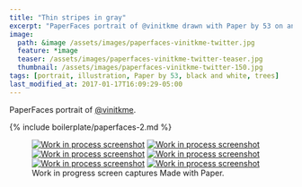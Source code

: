 ```yaml
---
title: "Thin stripes in gray"
excerpt: "PaperFaces portrait of @vinitkme drawn with Paper by 53 on an iPad."
image: 
  path: &image /assets/images/paperfaces-vinitkme-twitter.jpg 
  feature: *image
  teaser: /assets/images/paperfaces-vinitkme-twitter-teaser.jpg
  thumbnail: /assets/images/paperfaces-vinitkme-twitter-150.jpg
tags: [portrait, illustration, Paper by 53, black and white, trees]
last_modified_at: 2017-01-17T16:09:29-05:00
---
```


PaperFaces portrait of [@vinitkme](http://twitter.com/vinitkme).

{% include boilerplate/paperfaces-2.md %}

<figure class="third">
	<a href="/assets/images/paperfaces-vinitkme-process-1-lg.jpg"><img src="/assets/images/paperfaces-vinitkme-process-1-600.jpg" alt="Work in process screenshot"></a>
	<a href="/assets/images/paperfaces-vinitkme-process-2-lg.jpg"><img src="/assets/images/paperfaces-vinitkme-process-2-600.jpg" alt="Work in process screenshot"></a>
	<a href="/assets/images/paperfaces-vinitkme-process-3-lg.jpg"><img src="/assets/images/paperfaces-vinitkme-process-3-600.jpg" alt="Work in process screenshot"></a>
	<a href="/assets/images/paperfaces-vinitkme-process-4-lg.jpg"><img src="/assets/images/paperfaces-vinitkme-process-4-600.jpg" alt="Work in process screenshot"></a>
	<a href="/assets/images/paperfaces-vinitkme-process-5-lg.jpg"><img src="/assets/images/paperfaces-vinitkme-process-5-600.jpg" alt="Work in process screenshot"></a>
	<a href="/assets/images/paperfaces-vinitkme-process-6-lg.jpg"><img src="/assets/images/paperfaces-vinitkme-process-6-600.jpg" alt="Work in process screenshot"></a>
	<figcaption>Work in progress screen captures Made with Paper.</figcaption>
</figure>
